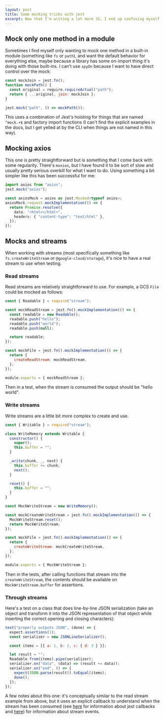 ```yaml
---
layout: post
title: Some mocking tricks with jest
excerpt: Now that I'm writing a lot more JS, I end up confusing myself with Jest with some reguarlity. I enjoy using Jest a lot and think it's a great test harness, though. These are some collected tricks.
---
```


## Mock only one method in a module

Sometimes I find myself only wanting to mock one method in a built-in module
(something like `fs` or `path`), and want the default behavior for everything
else, maybe because a library has some on-import thing it's doing with those
built-ins. I can't use `spyOn` because I want to have direct control over the
mock:

```js
const mockJoin = jest.fn();
function mockPath() {
  const original = require.requireActual("path");
  return { ...original, join: mockJoin };
}

jest.mock("path", () => mockPath());
```

This uses a combination of Jest's hoisting for things that are named
`^mock.+$` and factory import functions (I can't find the explicit examples
in the docs, but I get yelled at by the CLI when things are not named in this
way).

## Mocking axios

This one is pretty straightforward but is something that I come back with some
regularity. There's `moxios`, but I have found it to be sort of slow and usually
pretty serious overkill for what I want to do. Using something a bit simpler
like this has been successful for me:

```ts
import axios from "axios";
jest.mock("axios");

const axiosMock = axios as jest.Mocked<typeof axios>;
axiosMock.request.mockImplementation(() => {
  return Promise.resolve({
    data: "<html></html>",
    headers: { "content-type": "text/html" },
  });
});
```

## Mocks and streams

When working with streams (most specifically something like
`fs.createWriteStream` or `@google-cloud/storage`), it's nice to have a real
stream to use when testing.

### Read streams

Read streams are relatively straightforward to use. For example, a GCS
`File` could be mocked as follows:

```js
const { Readable } = require("stream");

const mockReadStream = jest.fn().mockImplementation(() => {
  const readable = new Readable();
  readable.push("hello");
  readable.push("world");
  readable.push(null);

  return readable;
});

const mockFile = jest.fn().mockImplementation(() => {
  return {
    createReadStream: mockReadStream,
  };
});

module.exports = { mockReadStream };
```

Then in a test, when the stream is consumed the output should be "hello world".

### Write streams

Write streams are a little bit more complex to create and use.

```js
const { Writable } = require("stream");

class WriteMemory extends Writable {
  constructor() {
    super();
    this.buffer = "";
  }

  _write(chunk, _, next) {
    this.buffer += chunk;
    next();
  }

  reset() {
    this.buffer = "";
  }
}

const MockWriteStream = new WriteMemory();

const mockCreateWriteStream = jest.fn().mockImplementation(() => {
  MockWriteStream.reset();
  return MockWriteStream;
});

const mockFile = jest.fn().mockImplementation(() => {
  return {
    createWriteStream: mockCreateWriteStream,
  };
});

module.exports = { MockWriteStream };
```

Then in the tests, after calling functions that stream into the
`createWriteStream`, the contents should be available on
`MockWriteStream.buffer` for assertions.

### Through streams

Here's a test on a class that does line-by-line JSON serialization
(take an object and transform it into the JSON representation of that
object while inserting the correct opening and closing characters):

```js
test("properly outputs JSON", (done) => {
  expect.assertions(1);
  const serializer = new JSONLineSerializer();

  const items = [{ a: 1, b: 2, c: { d: 3 } }];

  let result = "";
  Readable.from(items).pipe(serializer);
  serializer.on("data", (data) => (result += data));
  serializer.on("end", () => {
    expect(JSON.parse(result)).toEqual(items);
    done();
  });
});
```

A few notes about this one: it's conceptually similar to the read stream
example from above, but it uses an explicit callback to understand when the
stream has been consumed (see
[here](https://jestjs.io/docs/en/asynchronous#callbacks) for information
about jest callbacks and
[here](https://nodejs.org/docs/latest-v12.x/api/stream.html#stream_event_end))
for information about stream events.
